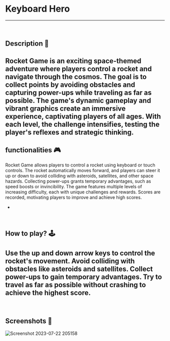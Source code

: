# **Keyboard Hero** 

---

<br>

## **Description 📃**
Rocket Game is an exciting space-themed adventure where players control a rocket and navigate through the cosmos. The goal is to collect points by avoiding obstacles and capturing power-ups while traveling as far as possible. The game's dynamic gameplay and vibrant graphics create an immersive experience, captivating players of all ages. With each level, the challenge intensifies, testing the player's reflexes and strategic thinking.
- 

## **functionalities 🎮**
<!-- add functionalities over here -->
Rocket Game allows players to control a rocket using keyboard or touch controls. The rocket automatically moves forward, and players can steer it up or down to avoid colliding with asteroids, satellites, and other space hazards. Collecting power-ups grants temporary advantages, such as speed boosts or invincibility. The game features multiple levels of increasing difficulty, each with unique challenges and rewards. Scores are recorded, motivating players to improve and achieve high scores.

- 
<br>

## **How to play? 🕹️**
<!-- add the steps how to play games -->
Use the up and down arrow keys to control the rocket's movement.
Avoid colliding with obstacles like asteroids and satellites.
Collect power-ups to gain temporary advantages.
Try to travel as far as possible without crashing to achieve the highest score.
- 

<br>

## **Screenshots 📸**
![Screenshot 2023-07-22 205158](https://github.com/Deepanshu0703/GameZone/assets/114489502/b049c0ab-499c-4348-830b-1b4a1521da07)

<br>

